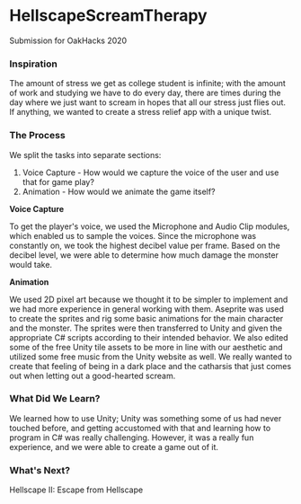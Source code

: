 # HellscapeScreamTherapy


Submission for OakHacks 2020

### Inspiration
The amount of stress we get as college student is infinite; with the amount of work and studying we have to do every day, there are times during the day where we just want to scream in hopes that all our stress just flies out. If anything, we wanted to create a stress relief app with a unique twist.

### The Process

We split the tasks into separate sections:

1. Voice Capture - How would we capture the voice of the user and use that for game play?
2. Animation - How would we animate the game itself?


**Voice Capture**

To get the player's voice, we used the Microphone and Audio Clip modules, which enabled us to sample the voices. Since the microphone was constantly on, we took the highest decibel value per frame. Based on the decibel level, we were able to determine how much damage the monster would take.

**Animation**

We used 2D pixel art because we thought it to be simpler to implement and we had more experience in general working with them. Aseprite was used to create the sprites and rig some basic animations for the main character and the monster. The sprites were then transferred to Unity and given the appropriate C# scripts according to their intended behavior. We also edited some of the free Unity tile assets to be more in line with our aesthetic and utilized some free music from the Unity website as well. We really wanted to create that feeling of being in a dark place and the catharsis that just comes out when letting out a good-hearted scream. 

### What Did We Learn?

We learned how to use Unity; Unity was something some of us had never touched before, and getting accustomed with that and learning how to program in C# was really challenging. However, it was a really fun experience, and we were able to create a game out of it. 

### What's Next?
Hellscape II: Escape from Hellscape



